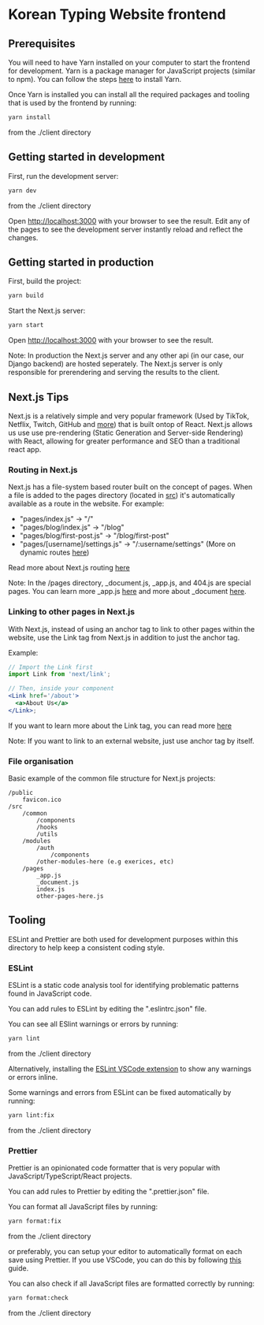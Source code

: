 # Korean Typing Website frontend

## Prerequisites

You will need to have Yarn installed on your computer to start the frontend for development. Yarn is a package manager for JavaScript projects (similar to npm). You can follow the steps [here](https://classic.yarnpkg.com/en/docs/install/) to install Yarn.

Once Yarn is installed you can install all the required packages and tooling that is used by the frontend by running:

```bash
yarn install
```

from the ./client directory

## Getting started in development

First, run the development server:

```bash
yarn dev
```

from the ./client directory

Open [http://localhost:3000](http://localhost:3000) with your browser to see the result. Edit any of the pages to see the development server instantly reload and reflect the changes.

## Getting started in production

First, build the project:

```bash
yarn build
```

Start the Next.js server:

```bash
yarn start
```

Open [http://localhost:3000](http://localhost:3000) with your browser to see the result.

Note: In production the Next.js server and any other api (in our case, our Django backend) are hosted seperately. The Next.js server is only responsible for prerendering and serving the results to the client.

## Next.js Tips

Next.js is a relatively simple and very popular framework (Used by TikTok, Netflix, Twitch, GitHub and [more](https://nextjs.org/showcase)) that is built ontop of React. Next.js allows us use use pre-rendering (Static Generation and Server-side Rendering) with React, allowing for greater performance and SEO than a traditional react app.

### Routing in Next.js

Next.js has a file-system based router built on the concept of pages.
When a file is added to the pages directory (located in [src](./src)) it's automatically available as a route in the website.
For example:

- "pages/index.js" → "/"
- "pages/blog/index.js" → "/blog"
- "pages/blog/first-post.js" → "/blog/first-post"
- "pages/[username]/settings.js" → "/:username/settings" (More on dynamic routes [here](https://nextjs.org/docs/routing/dynamic-routes))

Read more about Next.js routing [here](https://nextjs.org/docs/routing/introduction)

Note: In the /pages directory, \_document.js, \_app.js, and 404.js are special pages. You can learn more \_app.js [here](https://nextjs.org/docs/advanced-features/custom-app) and more about \_document [here](https://nextjs.org/docs/advanced-features/custom-document).

### Linking to other pages in Next.js

With Next.js, instead of using an anchor tag to link to other pages within the website, use the Link tag from Next.js in addition to just the anchor tag.

Example:

```jsx
// Import the Link first
import Link from 'next/link';

// Then, inside your component
<Link href='/about'>
  <a>About Us</a>
</Link>;
```

If you want to learn more about the Link tag, you can read more [here](https://nextjs.org/docs/api-reference/next/link)

Note: If you want to link to an external website, just use anchor tag by itself.

### File organisation

Basic example of the common file structure for Next.js projects:

```
/public
    favicon.ico
/src
    /common
        /components
        /hooks
        /utils
    /modules
        /auth
            /components
        /other-modules-here (e.g exerices, etc)
    /pages
        _app.js
        _document.js
        index.js
        other-pages-here.js
```

## Tooling

ESLint and Prettier are both used for development purposes within this directory to help keep a consistent coding style.

### ESLint

ESLint is a static code analysis tool for identifying problematic patterns found in JavaScript code.

You can add rules to ESLint by editing the ".eslintrc.json" file.

You can see all ESlint warnings or errors by running:

```bash
yarn lint
```

from the ./client directory

Alternatively, installing the [ESLint VSCode extension](https://marketplace.visualstudio.com/items?itemName=dbaeumer.vscode-eslint) to show any warnings or errors inline.

Some warnings and errors from ESLint can be fixed automatically by running:

```bash
yarn lint:fix
```

from the ./client directory

### Prettier

Prettier is an opinionated code formatter that is very popular with JavaScript/TypeScript/React projects.

You can add rules to Prettier by editing the ".prettier.json" file.

You can format all JavaScript files by running:

```bash
yarn format:fix

```

from the ./client directory

or preferably, you can setup your editor to automatically format on each save using Prettier. If you use VSCode, you can do this by following [this](https://www.robinwieruch.de/how-to-use-prettier-vscode) guide.

You can also check if all JavaScript files are formatted correctly by running:

```bash
yarn format:check
```

from the ./client directory
